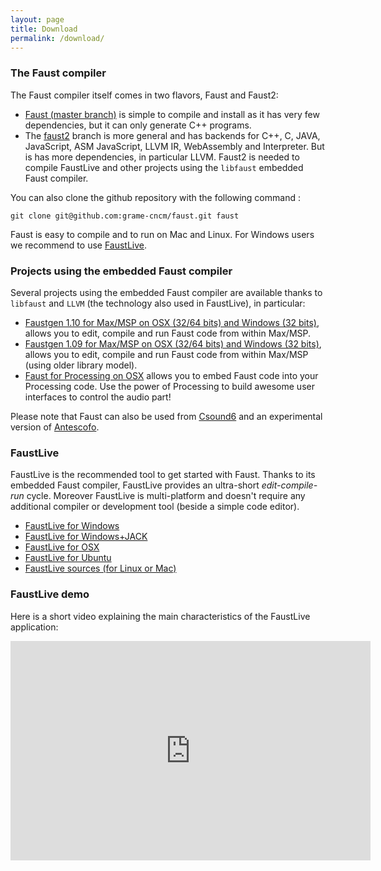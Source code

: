 ```yaml
---
layout: page
title: Download
permalink: /download/
---
```



### The Faust compiler ###
The Faust compiler itself comes in two flavors, Faust and Faust2:

+ [Faust (master branch)](https://github.com/grame-cncm/faust/tree/master) is simple to compile and install as it has very few dependencies, but it can only generate C++ programs.
+ The [faust2](https://github.com/grame-cncm/faust/tree/faust2) branch is more general and has backends for C++, C, JAVA, JavaScript, ASM JavaScript, LLVM IR, WebAssembly and Interpreter. But is has more dependencies, in particular LLVM. Faust2 is needed to compile FaustLive and other projects using the `libfaust` embedded Faust compiler.

You can also clone the github repository with the following command :

	git clone git@github.com:grame-cncm/faust.git faust

Faust is easy to compile and to run on Mac and Linux. For Windows users we recommend to use [FaustLive](https://sourceforge.net/projects/faudiostream/files).

### Projects using the embedded Faust compiler ###
Several projects using the embedded Faust compiler are available thanks to `libfaust` and `LLVM` (the technology also used in FaustLive), in particular:

+ [Faustgen 1.10 for Max/MSP on OSX (32/64 bits) and Windows (32 bits)](https://sourceforge.net/projects/faudiostream/files/faustgen-1.10.zip/download), allows you to edit, compile and run Faust code from within Max/MSP.
+ [Faustgen 1.09 for Max/MSP on OSX (32/64 bits) and Windows (32 bits)](https://sourceforge.net/projects/faudiostream/files/faustgen-1.09.zip/download), allows you to edit, compile and run Faust code from within Max/MSP (using older library model).
+ [Faust for Processing on OSX](https://sourceforge.net/projects/faudiostream/files/faustProcessing.zip/download) allows you to embed Faust code into your Processing code. Use the power of Processing to build awesome user interfaces to control the audio part!  

Please note that Faust can also be used from [Csound6](http://www.youtube.com/watch?v=y8Hjl_LHHU4) and an experimental version of [Antescofo](https://www.youtube.com/watch?v=HFTw387rJto).


### FaustLive ###
FaustLive is the recommended tool to get started with Faust. Thanks to its embedded Faust compiler, FaustLive provides an ultra-short _edit-compile-run_ cycle. Moreover FaustLive is multi-platform and doesn't require any additional compiler or development tool (beside a simple code editor).

+ [FaustLive for Windows](https://sourceforge.net/projects/faudiostream/files/FaustLive-Windows-2.44.rar/download)
+ [FaustLive for Windows+JACK](https://sourceforge.net/projects/faudiostream/files/FaustLive-Windows-Jack-2.44.rar/download)
+ [FaustLive for OSX](https://sourceforge.net/projects/faudiostream/files/FaustLive-OSX-2.46.dmg/download)
+ [FaustLive for Ubuntu](http://sourceforge.net/projects/faudiostream/files/FaustLive-ubuntu-x86_64-2.43.zip/download)
+ [FaustLive sources (for Linux or Mac)](https://sourceforge.net/projects/faudiostream/files/FaustLive-sources-2.41.tgz/download)

### FaustLive demo ###

Here is a short video explaining the main characteristics of the FaustLive application:

<iframe align="center" id="ytplayer" type="text/html" width="576" height="351" src="http://www.youtube.com/embed/8ZUD2c5D-PU" frameborder="0" />

